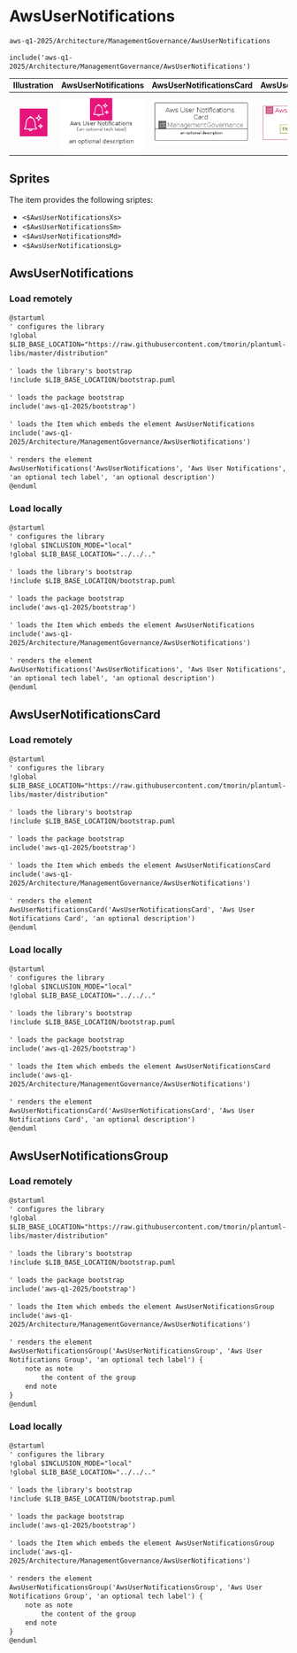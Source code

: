# AwsUserNotifications


```text
aws-q1-2025/Architecture/ManagementGovernance/AwsUserNotifications
```

```text
include('aws-q1-2025/Architecture/ManagementGovernance/AwsUserNotifications')
```



| Illustration | AwsUserNotifications | AwsUserNotificationsCard | AwsUserNotificationsGroup |
| :---: | :---: | :---: | :---: |
| ![illustration for Illustration](../../../aws-q1-2025/Architecture/ManagementGovernance/AwsUserNotifications.png) | ![illustration for AwsUserNotifications](../../../aws-q1-2025/Architecture/ManagementGovernance/AwsUserNotifications.Local.png) | ![illustration for AwsUserNotificationsCard](../../../aws-q1-2025/Architecture/ManagementGovernance/AwsUserNotificationsCard.Local.png) | ![illustration for AwsUserNotificationsGroup](../../../aws-q1-2025/Architecture/ManagementGovernance/AwsUserNotificationsGroup.Local.png) |



## Sprites
The item provides the following sriptes:

- `<$AwsUserNotificationsXs>`
- `<$AwsUserNotificationsSm>`
- `<$AwsUserNotificationsMd>`
- `<$AwsUserNotificationsLg>`





## AwsUserNotifications

### Load remotely
```plantuml
@startuml
' configures the library
!global $LIB_BASE_LOCATION="https://raw.githubusercontent.com/tmorin/plantuml-libs/master/distribution"

' loads the library's bootstrap
!include $LIB_BASE_LOCATION/bootstrap.puml

' loads the package bootstrap
include('aws-q1-2025/bootstrap')

' loads the Item which embeds the element AwsUserNotifications
include('aws-q1-2025/Architecture/ManagementGovernance/AwsUserNotifications')

' renders the element
AwsUserNotifications('AwsUserNotifications', 'Aws User Notifications', 'an optional tech label', 'an optional description')
@enduml
```

### Load locally
```plantuml
@startuml
' configures the library
!global $INCLUSION_MODE="local"
!global $LIB_BASE_LOCATION="../../.."

' loads the library's bootstrap
!include $LIB_BASE_LOCATION/bootstrap.puml

' loads the package bootstrap
include('aws-q1-2025/bootstrap')

' loads the Item which embeds the element AwsUserNotifications
include('aws-q1-2025/Architecture/ManagementGovernance/AwsUserNotifications')

' renders the element
AwsUserNotifications('AwsUserNotifications', 'Aws User Notifications', 'an optional tech label', 'an optional description')
@enduml
```

## AwsUserNotificationsCard

### Load remotely
```plantuml
@startuml
' configures the library
!global $LIB_BASE_LOCATION="https://raw.githubusercontent.com/tmorin/plantuml-libs/master/distribution"

' loads the library's bootstrap
!include $LIB_BASE_LOCATION/bootstrap.puml

' loads the package bootstrap
include('aws-q1-2025/bootstrap')

' loads the Item which embeds the element AwsUserNotificationsCard
include('aws-q1-2025/Architecture/ManagementGovernance/AwsUserNotifications')

' renders the element
AwsUserNotificationsCard('AwsUserNotificationsCard', 'Aws User Notifications Card', 'an optional description')
@enduml
```

### Load locally
```plantuml
@startuml
' configures the library
!global $INCLUSION_MODE="local"
!global $LIB_BASE_LOCATION="../../.."

' loads the library's bootstrap
!include $LIB_BASE_LOCATION/bootstrap.puml

' loads the package bootstrap
include('aws-q1-2025/bootstrap')

' loads the Item which embeds the element AwsUserNotificationsCard
include('aws-q1-2025/Architecture/ManagementGovernance/AwsUserNotifications')

' renders the element
AwsUserNotificationsCard('AwsUserNotificationsCard', 'Aws User Notifications Card', 'an optional description')
@enduml
```

## AwsUserNotificationsGroup

### Load remotely
```plantuml
@startuml
' configures the library
!global $LIB_BASE_LOCATION="https://raw.githubusercontent.com/tmorin/plantuml-libs/master/distribution"

' loads the library's bootstrap
!include $LIB_BASE_LOCATION/bootstrap.puml

' loads the package bootstrap
include('aws-q1-2025/bootstrap')

' loads the Item which embeds the element AwsUserNotificationsGroup
include('aws-q1-2025/Architecture/ManagementGovernance/AwsUserNotifications')

' renders the element
AwsUserNotificationsGroup('AwsUserNotificationsGroup', 'Aws User Notifications Group', 'an optional tech label') {
    note as note
        the content of the group
    end note
}
@enduml
```

### Load locally
```plantuml
@startuml
' configures the library
!global $INCLUSION_MODE="local"
!global $LIB_BASE_LOCATION="../../.."

' loads the library's bootstrap
!include $LIB_BASE_LOCATION/bootstrap.puml

' loads the package bootstrap
include('aws-q1-2025/bootstrap')

' loads the Item which embeds the element AwsUserNotificationsGroup
include('aws-q1-2025/Architecture/ManagementGovernance/AwsUserNotifications')

' renders the element
AwsUserNotificationsGroup('AwsUserNotificationsGroup', 'Aws User Notifications Group', 'an optional tech label') {
    note as note
        the content of the group
    end note
}
@enduml
```

